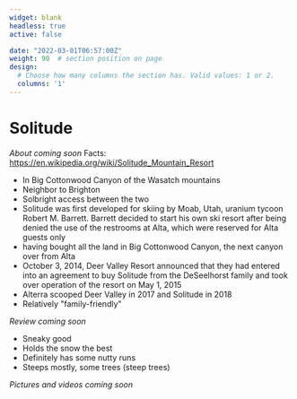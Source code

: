 ```yaml
---
widget: blank
headless: true
active: false

date: "2022-03-01T06:57:00Z"
weight: 90  # section position on page
design:
  # Choose how many columns the section has. Valid values: 1 or 2.
  columns: '1'
---
```


# Solitude
*About coming soon*
Facts:
https://en.wikipedia.org/wiki/Solitude_Mountain_Resort
- In Big Cottonwood Canyon of the Wasatch mountains
- Neighbor to Brighton
- Solbright access between the two
- Solitude was first developed for skiing by Moab, Utah, uranium tycoon Robert M. Barrett. Barrett decided to start his own ski resort after being denied the use of the restrooms at Alta, which were reserved for Alta guests only
- having bought all the land in Big Cottonwood Canyon, the next canyon over from Alta
- October 3, 2014, Deer Valley Resort announced that they had entered into an agreement to buy Solitude from the DeSeelhorst family and took over operation of the resort on May 1, 2015
- Alterra scooped Deer Valley in 2017 and Solitude in 2018
- Relatively "family-friendly"

*Review coming soon*
- Sneaky good
- Holds the snow the best
- Definitely has some nutty runs
- Steeps mostly, some trees (steep trees)


*Pictures and videos coming soon*



